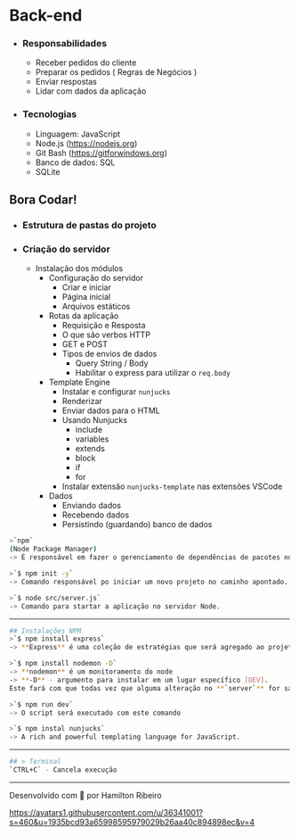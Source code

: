 # Back-end

- ### Responsabilidades  
    - Receber pedidos do cliente
    - Preparar os pedidos ( Regras de Negócios )
    - Enviar respostas
    - Lidar com dados da aplicação
- ### Tecnologias
    - Linguagem: JavaScript
    - Node.js (https://nodejs.org)
    - Git Bash (https://gitforwindows.org)
    - Banco de dados: SQL
    - SQLite

## Bora Codar!
- ### Estrutura de pastas do projeto
- ### Criação do servidor
    - Instalação dos módulos
        - Configuração do servidor
            - Criar e iniciar
            - Página inicial
            - Arquivos estáticos
        - Rotas da aplicação
            - Requisição e Resposta
            - O que são verbos HTTP
            - GET e POST
            - Tipos de envios de dados  
                - Query String / Body
                - Habilitar o express para utilizar o `req.body`
        - Template Engine
            - Instalar e configurar `nunjucks`
            - Renderizar
            - Enviar dados para o HTML
            - Usando Nunjucks
                - include
                - variables
                - extends
                - block
                - if
                - for
            - Instalar extensão `nunjucks-template` nas extensões VSCode
        - Dados
            - Enviando dados
            - Recebendo dados
            - Persistindo (guardando) banco de dados

```bash
>`npm`  
(Node Package Manager)  
-> É responsável em fazer o gerenciamento de dependências de pacotes nuggets/subaplicações.

>`$ npm init -y`  
-> Comando responsável po iniciar um novo projeto no caminho apontado.  

>`$ node src/server.js`  
-> Comando para startar a aplicação no servidor Node.  
```
---
```bash
## Instalações NPM
>`$ npm install express`  
-> **Express** é uma coleção de estratégias que será agregado ao projeto.  

>`$ npm install nodemon -D`  
-> **nodemon** é um monitoramento do node  
-> **-D** - argumento para instalar em um lugar específico [DEV].  
Este fará com que todas vez que alguma alteração no **`server`** for salva, ele reiniciará o servidor node.  

>`$ npm run dev`  
-> O script será executado com este comando  

>`$ npm instal nunjucks`  
-> A rich and powerful templating language for JavaScript.
```
---
```bash  
## > Terminal  
`CTRL+C` - Cancela execução
```
---

Desenvolvido com 💜 por Hamilton Ribeiro

https://avatars1.githubusercontent.com/u/36341001?s=460&u=1935bcd93a65998595979029b26aa40c894898ec&v=4